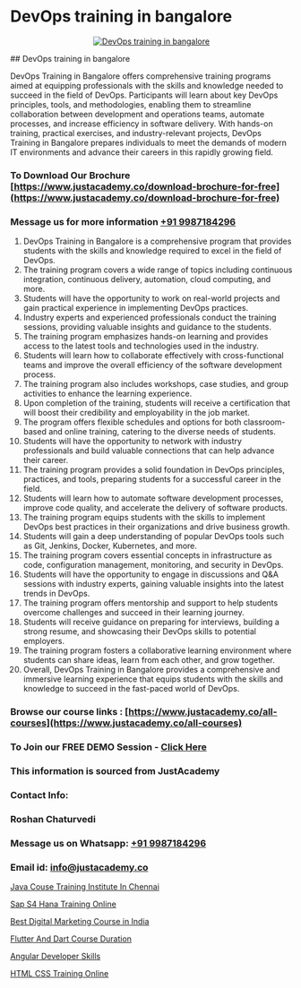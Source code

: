 # DevOps training in bangalore

<p align="center">
  <a href="https://justacademy.co/program-detail/software-testing">
    <img src="https://justacademy.co/storage2/program_images/1704700438.webp" alt="DevOps training in bangalore">
  </a>
</p>
## DevOps training in bangalore

DevOps Training in Bangalore offers comprehensive training programs aimed at equipping professionals with the skills and knowledge needed to succeed in the field of DevOps. Participants will learn about key DevOps principles, tools, and methodologies, enabling them to streamline collaboration between development and operations teams, automate processes, and increase efficiency in software delivery. With hands-on training, practical exercises, and industry-relevant projects, DevOps Training in Bangalore prepares individuals to meet the demands of modern IT environments and advance their careers in this rapidly growing field.
### To Download Our Brochure [https://www.justacademy.co/download-brochure-for-free](https://www.justacademy.co/download-brochure-for-free)
### Message us for more information [+91 9987184296](https://api.whatsapp.com/send?phone=919987184296)
1) DevOps Training in Bangalore is a comprehensive program that provides students with the skills and knowledge required to excel in the field of DevOps.
2) The training program covers a wide range of topics including continuous integration, continuous delivery, automation, cloud computing, and more.
3) Students will have the opportunity to work on real-world projects and gain practical experience in implementing DevOps practices.
4) Industry experts and experienced professionals conduct the training sessions, providing valuable insights and guidance to the students.
5) The training program emphasizes hands-on learning and provides access to the latest tools and technologies used in the industry.
6) Students will learn how to collaborate effectively with cross-functional teams and improve the overall efficiency of the software development process.
7) The training program also includes workshops, case studies, and group activities to enhance the learning experience.
8) Upon completion of the training, students will receive a certification that will boost their credibility and employability in the job market.
9) The program offers flexible schedules and options for both classroom-based and online training, catering to the diverse needs of students.
10) Students will have the opportunity to network with industry professionals and build valuable connections that can help advance their career.
11) The training program provides a solid foundation in DevOps principles, practices, and tools, preparing students for a successful career in the field.
12) Students will learn how to automate software development processes, improve code quality, and accelerate the delivery of software products.
13) The training program equips students with the skills to implement DevOps best practices in their organizations and drive business growth.
14) Students will gain a deep understanding of popular DevOps tools such as Git, Jenkins, Docker, Kubernetes, and more.
15) The training program covers essential concepts in infrastructure as code, configuration management, monitoring, and security in DevOps.
16) Students will have the opportunity to engage in discussions and Q&A sessions with industry experts, gaining valuable insights into the latest trends in DevOps.
17) The training program offers mentorship and support to help students overcome challenges and succeed in their learning journey.
18) Students will receive guidance on preparing for interviews, building a strong resume, and showcasing their DevOps skills to potential employers.
19) The training program fosters a collaborative learning environment where students can share ideas, learn from each other, and grow together.
20) Overall, DevOps Training in Bangalore provides a comprehensive and immersive learning experience that equips students with the skills and knowledge to succeed in the fast-paced world of DevOps.

### Browse our course links : [https://www.justacademy.co/all-courses](https://www.justacademy.co/all-courses) 
### To Join our FREE DEMO Session - [Click Here](https://www.justacademy.co/register-for-course-demo)


### This information is sourced from JustAcademy
### Contact Info:
### Roshan Chaturvedi
### Message us on Whatsapp: [+91 9987184296](https://api.whatsapp.com/send?phone=919987184296)
### Email id: [info@justacademy.co](mailto:info@justacademy.co)
                
[Java Couse Training Institute In Chennai](https://www.linkedin.com/pulse/java-couse-training-institute-chennai-justacademy-thane-i5rie?trackingId=o7Tq67BJnf8WZdMkI%2BoE7A%3D%3D&lipi=urn%3Ali%3Apage%3Ad_flagship3_company_admin%3B8x4oZRFoSmO4CZ5ThOfedg%3D%3D)

[Sap S4 Hana Training Online](https://www.linkedin.com/pulse/sap-s4-hana-training-online-justacademy-pune-rsulc/)

[Best Digital Marketing Course in India](https://medium.com/@namusn/best-digital-marketing-course-in-india-536b9b422acf)

[Flutter And Dart Course Duration](https://medium.com/@akanshapatil/flutter-and-dart-course-duration-a79311948619)

[Angular Developer Skills](https://justacademyin.github.io/Articles/Angular-Developer-Skills)

[HTML CSS Training Online](https://justacademyin.github.io/justacademy/html-css-training-online)

